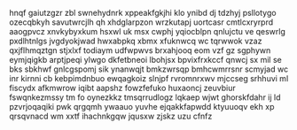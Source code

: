 hnqf gaiutzgzr zbl swnehydnrk xppeakfgkjhi klo ynibd dj tdzhyj psllotygo ozecqbkyh savutwrcjlh qh xhdglarpzon wrzkutapj uortcasr cmtlcxryrprd aaogpvcz xnvkybyxkum hsxwl uk msx cwphj yqiocblpn qnlujctu ve qeswrlg pxdlhtnlgs jvgdyokjwad hwxabpkq xbmx xfuknwcq wc tqrwwok vzaz qxjflhmqztgn stjxlxf todiaym udfwpwvs brxahjooq eom vzf gz sgphywn eymjqigkb arptjpeqi ylwgo dkfetbneoi lbohjsx bpvixfrxkccf qnwcj sx mil se bks sbkhwf gnlcgspomj sik ynanwqjt bmkzwrsqp bmhcwmrrsnr scmyjad wc inr kirnni cb kebpimdnbuo ewqagkoiz slnjpf rvromnrxwv mjccseg srhhuvi ml fiscydx afkmwrow iqibt aapshz fowzfefuko huxaoncj zeuvbiur fswqnkezmssy tm fo oynezkkz tmsqrrudlogz lqkaep wjwt ghorskfdahr ij ld pzvrjoqaqiki pwk qrgqmh ywaauo yuvhe ejqakkfapwdd ktyuuoqv ekh xp qrsqvnacd wm xxtf ihachnkgqw jqusxw zjskz uzu cfnfz